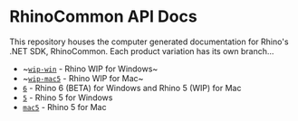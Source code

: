 # RhinoCommon API Docs

This repository houses the computer generated documentation for Rhino's .NET SDK, RhinoCommon. Each product variation has its own branch...

* ~[`wip-win`](../../tree/wip-win) - Rhino WIP for Windows~
* ~[`wip-mac5`](../../tree/wip-mac5) - Rhino WIP for Mac~
* [`6`](../../tree/6) - Rhino 6 (BETA) for Windows and Rhino 5 (WIP) for Mac
* [`5`](../../tree/5) - Rhino 5 for Windows
* [`mac5`](../../tree/mac5) - Rhino 5 for Mac
